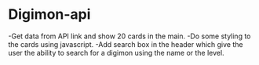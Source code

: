 # Digimon-api

-Get data from API link and show 20 cards in the main.
-Do some styling to the cards using javascript.
-Add search box in the header which give the user the ability to search for a digimon using the name or the level.
